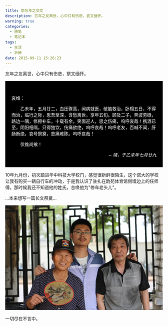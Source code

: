 ```yaml
---
title: 祭忘年之交文
description: 忘年之友离世，心中只有伤悲，哀文缅怀。
warning: true
categories:
  - 随笔
  - 笔记本
tags:
  - 生活
  - 祈祷
date: 2015-09-11 15:26:23
---
```



忘年之友离世，心中只有伤悲，祭文缅怀。

<!--more-->

<div style='font-family:STKaiti,KaiTi,serif;background:#000;color:#FFF;padding:30px 20px;'>
<p>哀维：</p>
<p style="text-indent:2em;">乙未年，五月廿二，血压骤高，闻病就医，破脑救治，卧榻五日，不得而治，临行之际，思吾至深，含愁离世，享年五旬。顾及二子，奔波劳碌，路边一隅，修擦补车，十载有余，笑面迎人，思之伤痛，呜呼哀哉！携酒已至，阴阳相隔，只得独饮，伤痛欲绝，呜呼哀哉！呜呼老友，百喊不闻，肝肠断绝，哀号祭奠，悲痛难陈。呜呼哀哉！</p>
<p style="text-indent:2em;">伏维尚飨！</p>
<p style="text-align:right;margin-bottom:0;"><cite>-- 靖，于乙未年七月廿九</cite></p>
</div>

10年九月份，初次踏进华中科技大学校门，感觉很新鲜很陌生，这个诺大的学校让我有购买一辆自行车的冲动，于是我认识了驻扎在韵苑体育馆侧墙边上的任师傅。那时候我还不知道他的姓氏，总唤他为"修车老头儿"。

...本来想写一篇长文祭奠...

![合影](/blogimgs/2015/09/11/20150911_heying.jpg)

一切尽在不言中。

